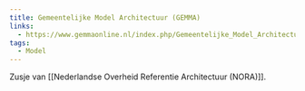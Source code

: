 ```yaml
---
title: Gemeentelijke Model Architectuur (GEMMA)
links:
  - https://www.gemmaonline.nl/index.php/Gemeentelijke_Model_Architectuur_(GEMMA)
tags:
  - Model
---
```

Zusje van [[Nederlandse Overheid Referentie Architectuur (NORA)]].